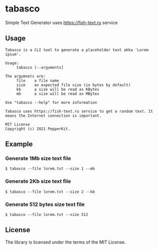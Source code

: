 # tabasco
Simple Text Generator uses https://fish-text.ru service

## Usage

```
Tabasco is a CLI tool to generate a placeholder text akka 'Lorem ipsum'.

Usage:
	 tabasco [--arguments]

The argumnets are:
	 file 	 a file name
	 size 	 an expected file size (in bytes by default)
	 kb 	 a size will be read as KBytes
	 mb 	 a size will be read as MBytes

Use "tabasco --help" for more information

Tabasco uses https://fish-text.ru service to get a random text. It means the Internet connection is important.

MIT License
Copyright (c) 2021 PepperKit.
```

## Example

### Generate 1Mb size text file

```
$ tabasco --file lorem.txt --size 1 --mb
```

### Generate 2Kb size text file

```
$ tabasco --file lorem.txt --size 2 --kb
```

### Generate 512 bytes size text file

```
$ tabasco --file lorem.txt --size 512
```

## License

The library is licensed under the terms of the MIT License.
